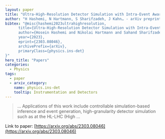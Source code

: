 ```yaml
---
layout: paper
title: "Ultra-High-Resolution Detector Simulation with Intra-Event Aware GAN and Self-Supervised Relational Reasoning"
author: "H Hashemi, N Hartmann, S Sharifzadeh, J Kahn… - arXiv preprint arXiv …, 2023 - arxiv.org"
bibtex: "@misc{hashemi2023ultrahighresolution,
      title={Ultra-High-Resolution Detector Simulation with Intra-Event Aware GAN and Self-Supervised Relational Reasoning}, 
      author={Hosein Hashemi and Nikolai Hartmann and Sahand Sharifzadeh and James Kahn and Thomas Kuhr},
      year={2023},
      eprint={2303.08046},
      archivePrefix={arXiv},
      primaryClass={physics.ins-det}
}"
hero_title: "Papers"
categories:
  - Physics
tags:
  - paper
  - arxiv_category:
    name: physics.ins-det
    tooltip: Instrumentation and Detectors
---
```

>… Applications of this work include controllable simulation-based inference and event generation, high-granularity detector simulation such as at the HL-LHC (High …

Link to paper: [https://arxiv.org/abs/2303.08046](https://arxiv.org/abs/2303.08046)


